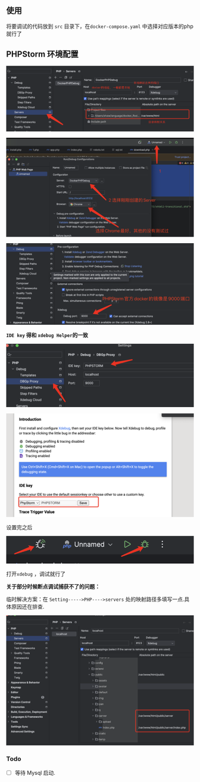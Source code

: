 ## 使用

将要调试的代码放到 `src` 目录下，在`docker-compose.yaml` 中选择对应版本的php就行了 

## PHPStorm 环境配置

![image-20240107214505729](README.assets/image-20240107214505729.png)

![image-20240107214733055](README.assets/image-20240107214733055.png)


![image-20240107214822711](README.assets/image-20240107214822711.png)

**`IDE key` 得和 `xdebug Helper`的一致**

![image-20240107214849346](README.assets/image-20240107214849346.png)

![image-20240107215013589](README.assets/image-20240107215013589.png)


设置完之后

![image-20240107215039506](README.assets/image-20240107215039506.png)

打开`xdebug` ，调试就行了



**关于部分时候断点调试捕获不了的问题：**

临时解决方案：在 `Setting----->PHP---->servers` 处的映射路径多填写一点.具体原因还在排查.

![image-20240206223806410](README.assets/image-20240206223806410.png)

### Todo

- [ ] 等待 Mysql 启动.